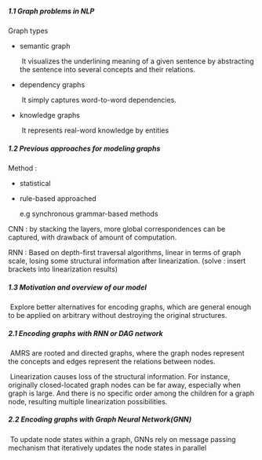 ##### 1.1 Graph problems in NLP

Graph types

+ semantic graph 

  ​	It visualizes the underlining meaning of a given sentence by abstracting the sentence into several concepts and their relations.

+ dependency graphs

  ​	It simply captures word-to-word dependencies.

+ knowledge graphs

  ​	It represents real-word knowledge by entities

##### 1.2 Previous approaches for modeling graphs

Method : 

+ statistical

+ rule-based approached

  e.g synchronous grammar-based methods



CNN : by stacking the layers, more global correspondences can be captured, with drawback of amount of computation.

RNN : Based on depth-first traversal algorithms, linear in terms of graph scale, losing some structural information after linearization. (solve : insert brackets into linearization results)



##### 1.3 Motivation and overview of our model

​	Explore better alternatives for encoding graphs, which are general enough to be applied on arbitrary without destroying the original structures.



##### 2.1 Encoding graphs with RNN or DAG network

​	AMRS are rooted and directed graphs, where the graph nodes represent the concepts and edges represent the relations between nodes.

​	Linearization causes loss of the structural information. For instance, originally closed-located graph nodes can be far away, especially when graph is large. And there is no specific order among the children for a graph node, resulting multiple linearization possibilities.



##### 2.2 Encoding graphs with Graph Neural Network(GNN)

​	To update node states within a graph, GNNs rely on message passing mechanism that iteratively updates the node states in parallel



 

